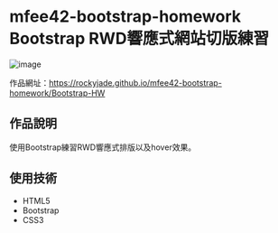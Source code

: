 # mfee42-bootstrap-homework Bootstrap RWD響應式網站切版練習
![image](https://github.com/RockyJade/mfee42-bootstrap-homework/assets/50537438/9a5f1448-a5d4-4368-9fab-4a81064e1682)

作品網址：https://rockyjade.github.io/mfee42-bootstrap-homework/Bootstrap-HW
## 作品說明

使用Bootstrap練習RWD響應式排版以及hover效果。

## 使用技術

- HTML5
- Bootstrap
- CSS3
